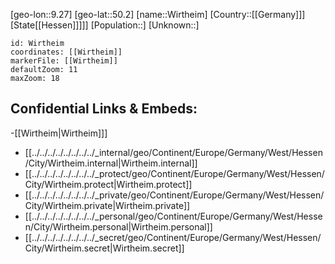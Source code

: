 ﻿---
location: [50.2,9.27]
mapzoom: [7,12] 
mapmarker: city 
type: City
tags:
- geo/City


SpocWebEntityId: 35652
isDeleted: false
confidential: public

---
[geo-lon::9.27]
[geo-lat::50.2]
[name::Wirtheim]
[Country::[[Germany]]]
[State[[Hessen]]]]]
[Population::]
[Unknown::]


```leaflet
id: Wirtheim
coordinates: [[Wirtheim]]
markerFile: [[Wirtheim]]
defaultZoom: 11 
maxZoom: 18
```


## Confidential Links & Embeds: 
-[[Wirtheim|Wirtheim]]] 
- [[../../../../../../../../_internal/geo/Continent/Europe/Germany/West/Hessen/City/Wirtheim.internal|Wirtheim.internal]] 
- [[../../../../../../../../_protect/geo/Continent/Europe/Germany/West/Hessen/City/Wirtheim.protect|Wirtheim.protect]] 
- [[../../../../../../../../_private/geo/Continent/Europe/Germany/West/Hessen/City/Wirtheim.private|Wirtheim.private]] 
- [[../../../../../../../../_personal/geo/Continent/Europe/Germany/West/Hessen/City/Wirtheim.personal|Wirtheim.personal]] 
- [[../../../../../../../../_secret/geo/Continent/Europe/Germany/West/Hessen/City/Wirtheim.secret|Wirtheim.secret]] 
